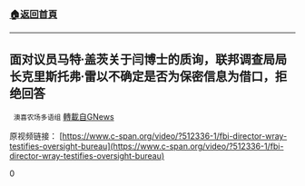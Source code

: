 ###  [:house:返回首頁](https://github.com/ourhimalayas/txt)
---

## 面对议员马特∙盖茨关于闫博士的质询，联邦调查局局长克里斯托弗∙雷以不确定是否为保密信息为借口，拒绝回答
` 澳喜农场多语组` [轉載自GNews](https://gnews.org/zh-hans/1329331/)

原视频链接：
[https://www.c-span.org/video/?512336-1/fbi-director-wray-testifies-oversight-bureau](https://www.c-span.org/video/?512336-1/fbi-director-wray-testifies-oversight-bureau)

0
